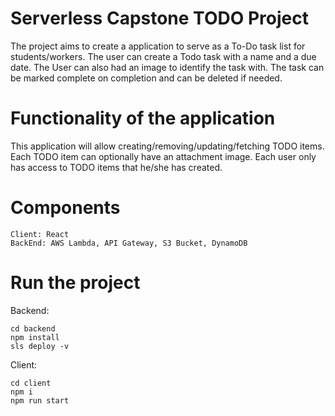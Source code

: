 # Serverless Capstone TODO Project

The project aims to create a application to serve as a To-Do task list for students/workers. The user can create a Todo task with a name and a due date. The User can also had an image to identify the task with. The task can be marked complete on completion and can be deleted if needed.

# Functionality of the application

This application will allow creating/removing/updating/fetching TODO items. Each TODO item can optionally have an attachment image. Each user only has access to TODO items that he/she has created.

# Components
```
Client: React
BackEnd: AWS Lambda, API Gateway, S3 Bucket, DynamoDB
```
# Run the project

Backend: 
```
cd backend
npm install
sls deploy -v
```
Client:
```
cd client
npm i
npm run start
```
